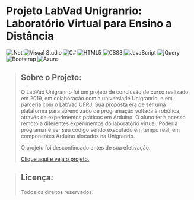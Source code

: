 # Projeto LabVad Unigranrio: Laboratório Virtual para Ensino a Distância

![.Net](https://img.shields.io/badge/.NET-5C2D91?style=for-the-badge&logo=.net&logoColor=white)
![Visual Studio](https://img.shields.io/badge/Visual%20Studio-5C2D91.svg?style=for-the-badge&logo=visual-studio&logoColor=white)
![C#](https://img.shields.io/badge/c%23-%23239120.svg?style=for-the-badge&logo=c-sharp&logoColor=white)
![HTML5](https://img.shields.io/badge/html5-%23E34F26.svg?style=for-the-badge&logo=html5&logoColor=white)
![CSS3](https://img.shields.io/badge/css3-%231572B6.svg?style=for-the-badge&logo=css3&logoColor=white)
![JavaScript](https://img.shields.io/badge/javascript-%23323330.svg?style=for-the-badge&logo=javascript&logoColor=%23F7DF1E)
![jQuery](https://img.shields.io/badge/jquery-%230769AD.svg?style=for-the-badge&logo=jquery&logoColor=white)
![Bootstrap](https://img.shields.io/badge/bootstrap-%23563D7C.svg?style=for-the-badge&logo=bootstrap&logoColor=white)
![Azure](https://img.shields.io/badge/azure-%230072C6.svg?style=for-the-badge&logo=microsoftazure&logoColor=white) 

> ## Sobre o Projeto:
>
> O LabVad Unigranrio foi um projeto de conclusão de curso realizado em 2019, em colaboração com a universiade Unigranrio, e em parceria com o LabVad UFRJ. Sua proposta era de ser uma plataforma para aprendizado de programação voltada à robótica, através de experimentos práticos em Arduino. O aluno teria acesso remoto a diferentes experimentos do laboratório virtual. Poderia programar e ver seu código sendo executado em tempo real, em componentes Arduino alocados na Unigranrio.
>
> O projeto foi descontinuado antes de sua efetivação.
>
> [Clique aqui e veja o projeto.](https://applabvad.azurewebsites.net/)

> ## Licença:
> 
> Todos os direitos reservados.
